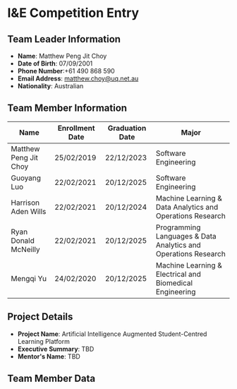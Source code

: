 # I&E Competition Entry

## Team Leader Information
- **Name**: Matthew Peng Jit Choy
- **Date of Birth**: 07/09/2001
- **Phone Number**:+61 490 868 590
- **Email Address**: matthew.choy@uq.net.au
- **Nationality**: Australian

## Team Member Information

 | Name                  | Enrollment Date | Graduation Date | Major                                                          |
 | --------------------- | --------------- | --------------- | -------------------------------------------------------------- |
 | Matthew Peng Jit Choy | 25/02/2019      | 22/12/2023      | Software Engineering                                           |
 | Guoyang Luo           | 22/02/2021      | 20/12/2025      | Software Engineering                                           |
 | Harrison Aden Wills   | 22/02/2021      | 20/12/2024      | Machine Learning & Data Analytics and Operations Research      |
 | Ryan Donald McNeilly  | 22/02/2021      | 20/12/2025      | Programming Languages & Data Analytics and Operations Research |
 | Mengqi Yu             | 24/02/2020      | 20/12/2025      | Machine Learning & Electrical and Biomedical Engineering       |

## Project Details
- **Project Name**: Artificial Intelligence Augmented Student-Centred Learning Platform
- **Executive Summary**: TBD
- **Mentor's Name**: TBD

## Team Member Data